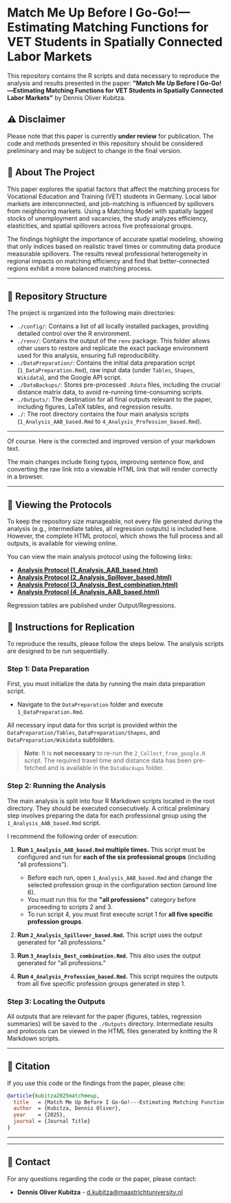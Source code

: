 # Match Me Up Before I Go-Go!—Estimating Matching Functions for VET Students in Spatially Connected Labor Markets

This repository contains the R scripts and data necessary to reproduce the analysis and results presented in the paper: **"Match Me Up Before I Go-Go!—Estimating Matching Functions for VET Students in Spatially Connected Labor Markets"** by Dennis Oliver Kubitza.


## ⚠️ Disclaimer

Please note that this paper is currently **under review** for publication. The code and methods presented in this repository should be considered preliminary and may be subject to change in the final version.


## 📝 About The Project

This paper explores the spatial factors that affect the matching process for Vocational Education and Training (VET) students in Germany. Local labor markets are interconnected, and job-matching is influenced by spillovers from neighboring markets. Using a Matching Model with spatially lagged stocks of unemployment and vacancies, the study analyzes efficiency, elasticities, and spatial spillovers across five professional groups.

The findings highlight the importance of accurate spatial modeling, showing that only indices based on realistic travel times or commuting data produce measurable spillovers. The results reveal professional heterogeneity in regional impacts on matching efficiency and find that better-connected regions exhibit a more balanced matching process.

---

## 📂 Repository Structure

The project is organized into the following main directories:

* `./config/`: Contains a list of all locally installed packages, providing detailed control over the R environment.
* `./renv/`: Contains the output of the `renv` package. This folder allows other users to restore and replicate the exact package environment used for this analysis, ensuring full reproducibility.
* `./DataPreparation/`: Contains the initial data preparation script (`1_DataPreparation.Rmd`), raw input data (under `Tables`, `Shapes`, `Wikidata`), and the Google API script.
* `./DataBackups/`: Stores pre-processed `.Rdata` files, including the crucial distance matrix data, to avoid re-running time-consuming scripts.
* `./Outputs/`: The destination for all final outputs relevant to the paper, including figures, LaTeX tables, and regression results.
* `./`: The root directory contains the four main analysis scripts (`1_Analysis_AAB_based.Rmd` to `4_Analysis_Profession_based.Rmd`).

---

Of course. Here is the corrected and improved version of your markdown text.

The main changes include fixing typos, improving sentence flow, and converting the raw link into a viewable HTML link that will render correctly in a browser.

-----

## 📜 Viewing the Protocols

To keep the repository size manageable, not every file generated during the analysis (e.g., intermediate tables, all regression outputs) is included here. However, the complete HTML protocol, which shows the full process and all outputs, is available for viewing online. 

You can view the main analysis protocol using the following links:
  * [**Analysis Protocol (1\_Analysis\_AAB\_based.html)**](https://htmlpreview.github.io/?https://raw.githubusercontent.com/DennisKubitza/MatchMeUp/refs/heads/main/1_Analysis_AAB_based.html)
  * [**Analysis Protocol (2\_Analysis\_Spillover\_based.html)**](https://htmlpreview.github.io/?https://raw.githubusercontent.com/DennisKubitza/MatchMeUp/refs/heads/main/2_Analysis_Spillover_based.html)
  * [**Analysis Protocol (3\_Analysis\_Best\_combination.html)**](https://htmlpreview.github.io/?https://raw.githubusercontent.com/DennisKubitza/MatchMeUp/refs/heads/main/3_Analysis_Best_combination.html)
  * [**Analysis Protocol (4\_Analysis\_AAB\_based.html)**](https://htmlpreview.github.io/?https://raw.githubusercontent.com/DennisKubitza/MatchMeUp/refs/heads/main/1_Analysis_AAB_based.html)



Regression tables are published under Output/Regressions.


## 🚀 Instructions for Replication

To reproduce the results, please follow the steps below. The analysis scripts are designed to be run sequentially.

### Step 1: Data Preparation

First, you must initialize the data by running the main data preparation script.

* Navigate to the `DataPreparation` folder and execute `1_DataPreparation.Rmd`.

All necessary input data for this script is provided within the `DataPreparation/Tables`, `DataPreparation/Shapes`, and `DataPreparation/Wikidata` subfolders.

> **Note**: It is **not necessary** to re-run the `2_Collect_from_google.R` script. The required travel time and distance data has been pre-fetched and is available in the `DataBackups` folder.

### Step 2: Running the Analysis

The main analysis is split into four R Markdown scripts located in the root directory. They should be executed consecutively. A critical preliminary step involves preparing the data for each professional group using the `1_Analysis_AAB_based.Rmd` script.

I recommend the following order of execution:

1.  **Run `1_Analysis_AAB_based.Rmd` multiple times.** This script must be configured and run for **each of the six professional groups** (including "all professions").
    * Before each run, open `1_Analysis_AAB_based.Rmd` and change the selected profession group in the configuration section (around line 6).
    * You must run this for the **"all professions"** category before proceeding to scripts 2 and 3.
    * To run script 4, you must first execute script 1 for **all five specific profession groups**.

2.  **Run `2_Analysis_Spillover_based.Rmd`.** This script uses the output generated for "all professions."

3.  **Run `3_Anaylsis_Best_combination.Rmd`.** This also uses the output generated for "all professions."

4.  **Run `4_Analysis_Profession_based.Rmd`.** This script requires the outputs from all five specific profession groups generated in step 1.

### Step 3: Locating the Outputs

All outputs that are relevant for the paper (figures, tables, regression summaries) will be saved to the `./Outputs` directory. Intermediate results and protocols can be viewed in the HTML files generated by knitting the R Markdown scripts.

---

## 📜 Citation

If you use this code or the findings from the paper, please cite:

```bibtex
@article{kubitza2025matchmeup,
  title   = {Match Me Up Before I Go-Go!---Estimating Matching Functions for VET Students in Spatially Connected Labor Markets},
  author  = {Kubitza, Dennis Oliver},
  year    = {2025},
  journal = {Journal Title}
}
```
---

---

## 📧 Contact

For any questions regarding the code or the paper, please contact:

* **Dennis Oliver Kubitza** - [d.kubitza@maastrichtuniversity.nl](mailto:d.kubitza@maastrichtuniversity.nl)
